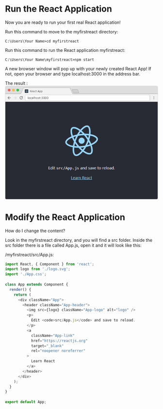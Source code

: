 # Run the React Application
Now you are ready to run your first real React application!

Run this command to move to the myfirstreact directory:
```text
C:\Users\Your Name>cd myfirstreact
```

Run this command to run the React application myfirstreact:
```text
C:\Users\Your Name\myfirstreact>npm start
```

A new browser window will pop up with your newly created React App! If not, open your browser and type localhost:3000 in the address bar.

The result :
![](assets/run.png)

# Modify the React Application
How do I change the content?

Look in the myfirstreact directory, and you will find a src folder. Inside the src folder there is a file called App.js, open it and it will look like this:

/myfirstreact/src/App.js:
```javascript
import React, { Component } from 'react';
import logo from './logo.svg';
import './App.css';

class App extends Component {
  render() {
    return (
      <div className="App">
        <header className="App-header">
          <img src={logo} className="App-logo" alt="logo" />
          <p>
            Edit <code>src/App.js</code> and save to reload.
          </p>
          <a
            className="App-link"
            href="https://reactjs.org"
            target="_blank"
            rel="noopener noreferrer"
          >
            Learn React
          </a>
        </header>
      </div>
    );
  }
}

export default App;
```